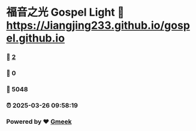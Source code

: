 # 福音之光 Gospel Light :link: https://Jiangjing233.github.io/gospel.github.io 
### :page_facing_up: [2](https://Jiangjing233.github.io/gospel.github.io/tag.html) 
### :speech_balloon: 0 
### :hibiscus: 5048 
### :alarm_clock: 2025-03-26 09:58:19 
### Powered by :heart: [Gmeek](https://github.com/Meekdai/Gmeek)
